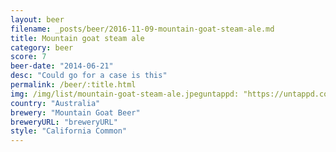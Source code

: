 ```yaml
---
layout: beer
filename: _posts/beer/2016-11-09-mountain-goat-steam-ale.md
title: Mountain goat steam ale
category: beer
score: 7
beer-date: "2014-06-21"
desc: "Could go for a case is this"
permalink: /beer/:title.html
img: /img/list/mountain-goat-steam-ale.jpeguntappd: "https://untappd.com/b/mountain-goat-beer-steam-ale/15497"
country: "Australia"
brewery: "Mountain Goat Beer"
breweryURL: "breweryURL"
style: "California Common"
---
```

